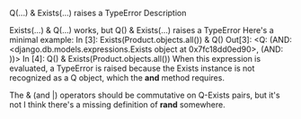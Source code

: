 Q(...) & Exists(...) raises a TypeError
Description

Exists(...) & Q(...) works, but Q() & Exists(...) raises a TypeError
Here's a minimal example:
In [3]: Exists(Product.objects.all()) & Q()
Out[3]: <Q: (AND: <django.db.models.expressions.Exists object at 0x7fc18dd0ed90>, (AND: ))>
In [4]: Q() & Exists(Product.objects.all())
When this expression is evaluated, a TypeError is raised because the Exists instance is not recognized as a Q object, which the __and__ method requires.

The & (and |) operators should be commutative on Q-Exists pairs, but it's not
I think there's a missing definition of __rand__ somewhere.